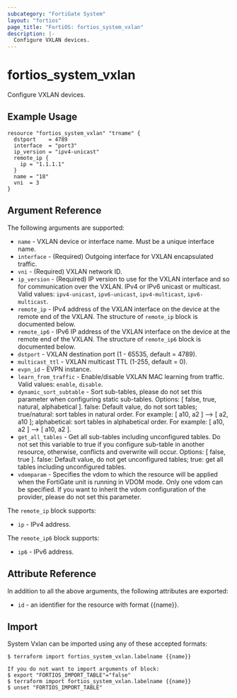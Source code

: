 ```yaml
---
subcategory: "FortiGate System"
layout: "fortios"
page_title: "FortiOS: fortios_system_vxlan"
description: |-
  Configure VXLAN devices.
---
```


# fortios_system_vxlan
Configure VXLAN devices.

## Example Usage

```hcl
resource "fortios_system_vxlan" "trname" {
  dstport    = 4789
  interface  = "port3"
  ip_version = "ipv4-unicast"
  remote_ip {
    ip = "1.1.1.1"
  }
  name = "18"
  vni  = 3
}
```

## Argument Reference

The following arguments are supported:

* `name` - VXLAN device or interface name. Must be a unique interface name.
* `interface` - (Required) Outgoing interface for VXLAN encapsulated traffic.
* `vni` - (Required) VXLAN network ID.
* `ip_version` - (Required) IP version to use for the VXLAN interface and so for communication over the VXLAN. IPv4 or IPv6 unicast or multicast. Valid values: `ipv4-unicast`, `ipv6-unicast`, `ipv4-multicast`, `ipv6-multicast`.
* `remote_ip` - IPv4 address of the VXLAN interface on the device at the remote end of the VXLAN. The structure of `remote_ip` block is documented below.
* `remote_ip6` - IPv6 IP address of the VXLAN interface on the device at the remote end of the VXLAN. The structure of `remote_ip6` block is documented below.
* `dstport` - VXLAN destination port (1 - 65535, default = 4789).
* `multicast_ttl` - VXLAN multicast TTL (1-255, default = 0).
* `evpn_id` - EVPN instance.
* `learn_from_traffic` - Enable/disable VXLAN MAC learning from traffic. Valid values: `enable`, `disable`.
* `dynamic_sort_subtable` - Sort sub-tables, please do not set this parameter when configuring static sub-tables. Options: [ false, true, natural, alphabetical ]. false: Default value, do not sort tables; true/natural: sort tables in natural order. For example: [ a10, a2 ] --> [ a2, a10 ]; alphabetical: sort tables in alphabetical order. For example: [ a10, a2 ] --> [ a10, a2 ].
* `get_all_tables` - Get all sub-tables including unconfigured tables. Do not set this variable to true if you configure sub-table in another resource, otherwise, conflicts and overwrite will occur. Options: [ false, true ]. false: Default value, do not get unconfigured tables; true: get all tables including unconfigured tables. 
* `vdomparam` - Specifies the vdom to which the resource will be applied when the FortiGate unit is running in VDOM mode. Only one vdom can be specified. If you want to inherit the vdom configuration of the provider, please do not set this parameter.

The `remote_ip` block supports:

* `ip` - IPv4 address.

The `remote_ip6` block supports:

* `ip6` - IPv6 address.


## Attribute Reference

In addition to all the above arguments, the following attributes are exported:
* `id` - an identifier for the resource with format {{name}}.

## Import

System Vxlan can be imported using any of these accepted formats:
```
$ terraform import fortios_system_vxlan.labelname {{name}}

If you do not want to import arguments of block:
$ export "FORTIOS_IMPORT_TABLE"="false"
$ terraform import fortios_system_vxlan.labelname {{name}}
$ unset "FORTIOS_IMPORT_TABLE"
```

